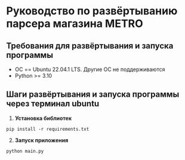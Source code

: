 # Руководство по развёртыванию парсера магазина METRO


## Требования для развёртывания и запуска программы

* ОС == Ubuntu 22.04.1 LTS. Другие ОС не поддерживаются
* Python >= 3.10

## Шаги развёртывания и запуска программы через терминал ubuntu 


1. **Установка библиотек** 
```
pip install -r requirements.txt
```
2. **Запуск приложения** 
```
python main.py
```
